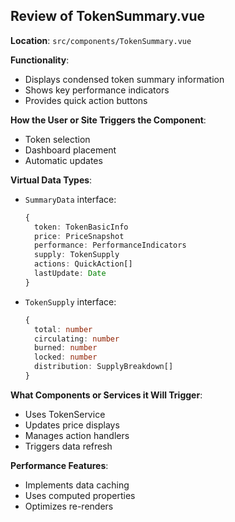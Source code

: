 ## Review of TokenSummary.vue

**Location**: `src/components/TokenSummary.vue`

**Functionality**:
- Displays condensed token summary information
- Shows key performance indicators
- Provides quick action buttons

**How the User or Site Triggers the Component**:
- Token selection
- Dashboard placement
- Automatic updates

**Virtual Data Types**:
- `SummaryData` interface:
  ```typescript
  {
    token: TokenBasicInfo
    price: PriceSnapshot
    performance: PerformanceIndicators
    supply: TokenSupply
    actions: QuickAction[]
    lastUpdate: Date
  }
  ```
- `TokenSupply` interface:
  ```typescript
  {
    total: number
    circulating: number
    burned: number
    locked: number
    distribution: SupplyBreakdown[]
  }
  ```

**What Components or Services it Will Trigger**:
- Uses TokenService
- Updates price displays
- Manages action handlers
- Triggers data refresh

**Performance Features**:
- Implements data caching
- Uses computed properties
- Optimizes re-renders
